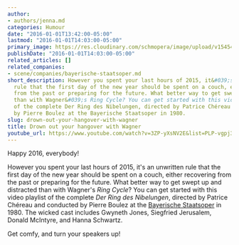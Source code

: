 ```yaml
---
author:
- authors/jenna.md
categories: Humour
date: "2016-01-01T13:42:00-05:00"
lastmod: "2016-01-01T14:03:00-05:00"
primary_image: https://res.cloudinary.com/schmopera/image/upload/v1545409169/media/webhook-uploads/1451674973663/2016-01-01---Wagner.jpg.jpg
publishDate: "2016-01-01T14:03:00-05:00"
related_articles: []
related_companies:
- scene/companies/bayerische-staatsoper.md
short_description: However you spent your last hours of 2015, it&#039;s an unwritten
  rule that the first day of the new year should be spent on a couch, either recovering
  from the past or preparing for the future. What better way to get swept up and distracted
  than with Wagner&#039;s Ring Cycle? You can get started with this video playlist
  of the complete Der Ring des Nibelungen, directed by Patrice Chéreau and conducted
  by Pierre Boulez at the Bayerische Staatsoper in 1980.
slug: drown-out-your-hangover-with-wagner
title: Drown out your hangover with Wagner
youtube_url: https://www.youtube.com/watch?v=3ZP-yXsNV2E&list=PLP-vgpj3jB0nOXW3GT85JyycsnS5_kMcp&index=1
---
```


Happy 2016, everybody!

However you spent your last hours of 2015, it's an unwritten rule that the first day of the new year should be spent on a couch, either recovering from the past or preparing for the future. What better way to get swept up and distracted than with Wagner's *Ring Cycle*? You can get started with this video playlist of the complete *Der Ring des Nibelungen*, directed by Patrice Chéreau and conducted by Pierre Boulez at the [Bayerische Staatsoper](/scene/companies/bayerische-staatsoper/) in 1980. The wicked cast includes Gwyneth Jones, Siegfried Jerusalem, Donald McIntyre, and Hanna Schwartz. 

Get comfy, and turn your speakers up!
